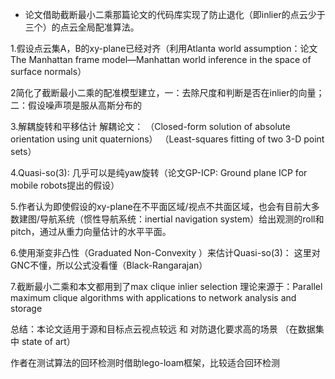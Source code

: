 - 论文借助截断最小二乘那篇论文的代码库实现了防止退化（即inlier的点云少于三个）的点云全局配准算法。

1.假设点云集A，B的xy-plane已经对齐（利用Atlanta world assumption：论文 The Manhattan frame model—Manhattan world inference in the space of
surface normals）

2简化了截断最小二乘的配准模型建立，一：去除尺度和判断是否在inlier的向量；二：假设噪声项是服从高斯分布的

3.解耦旋转和平移估计
解耦论文：
（Closed-form solution of absolute orientation using unit quaternions）
（Least-squares fitting of two 3-D point sets）

4.Quasi-so(3):
几乎可以是纯yaw旋转（论文GP-ICP: Ground plane ICP for mobile robots提出的假设）

5.作者认为即使假设的xy-plane在不平面区域/视点不共面区域，也会有目前大多数建图/导航系统（惯性导航系统：inertial navigation system）给出观测的roll和pitch，通过从重力向量估计的水平平面。

6.使用渐变非凸性（Graduated Non-Convexity ）来估计Quasi-so(3)：
这里对GNC不懂，所以公式没看懂（Black-Rangarajan）

7.截断最小二乘和本文都用到了max clique inlier selection
理论来源于：Parallel maximum clique algorithms with applications to network analysis and storage


总结：本论文适用于源和目标点云视点较远  和  对防退化要求高的场景 （在数据集中 state of art）

作者在测试算法的回环检测时借助lego-loam框架，比较适合回环检测
